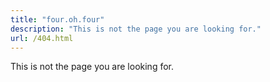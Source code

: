 ```yaml
---
title: "four.oh.four"
description: "This is not the page you are looking for."
url: /404.html
---
```


This is not the page you are looking for.
